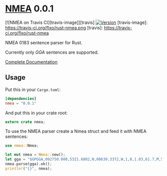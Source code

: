
[NMEA][doc] 0.0.1
====================

[![NMEA on Travis CI][travis-image]][travis] [![Version](https://img.shields.io/crates/v/nmea.svg)](https://crates.io/crates/nmea)
[travis-image]: https://travis-ci.org/flxo/rust-nmea.png
[travis]: https://travis-ci.org/flxo/rust-nmea



NMEA 0183 sentence parser for Rust. 

Currently only _GGA_ sentences are supported.

[Complete Documentation][doc]

[doc]: https://flxo.github.io/rust-nmea/nmea

## Usage

Put this in your `Cargo.toml`:

```toml
[dependencies]
nmea = "0.0.1"
```

And put this in your crate root:

```rust
extern crate nmea;
```

To use the NMEA parser create a Nmea struct and feed it with NMEA sentences:

```rust
use nmea::Nmea;

let mut nmea = Nmea::new();
let gga = "$GPGGA,092750.000,5321.6802,N,00630.3372,W,1,8,1.03,61.7,M,55.2,M,,*76";
nmea.parse(gga).ok();
println!("{}", nmea);
```
